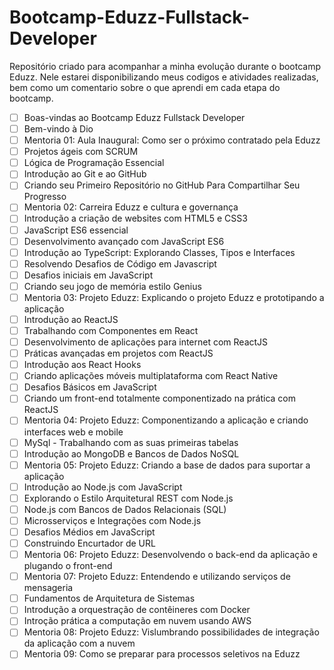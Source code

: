 # Bootcamp-Eduzz-Fullstack-Developer

Repositório criado para acompanhar a minha evolução durante o bootcamp Eduzz. Nele estarei disponibilizando meus codigos e atividades realizadas, bem como um comentario sobre o que aprendi em cada etapa do bootcamp.

  - [ ] Boas-vindas ao Bootcamp Eduzz Fullstack Developer
  - [ ] Bem-vindo à Dio
  - [ ] Mentoria 01: Aula Inaugural: Como ser o próximo contratado pela Eduzz
  - [ ] Projetos ágeis com SCRUM
  - [ ] Lógica de Programação Essencial
  - [ ] Introdução ao Git e ao GitHub
  - [ ] Criando seu Primeiro Repositório no GitHub Para Compartilhar Seu Progresso
  - [ ] Mentoria 02: Carreira Eduzz e cultura e governança
  - [ ] Introdução a criação de websites com HTML5 e CSS3
  - [ ] JavaScript ES6 essencial
  - [ ] Desenvolvimento avançado com JavaScript ES6
  - [ ] Introdução ao TypeScript: Explorando Classes, Tipos e Interfaces
  - [ ] Resolvendo Desafios de Código em Javascript
  - [ ] Desafios iniciais em JavaScript
  - [ ] Criando seu jogo de memória estilo Genius
  - [ ] Mentoria 03: Projeto Eduzz: Explicando o projeto Eduzz e prototipando a aplicação
  - [ ] Introdução ao ReactJS
  - [ ] Trabalhando com Componentes em React
  - [ ] Desenvolvimento de aplicações para internet com ReactJS
  - [ ] Práticas avançadas em projetos com ReactJS
  - [ ] Introdução aos React Hooks
  - [ ] Criando aplicações móveis multiplataforma com React Native
  - [ ] Desafios Básicos em JavaScript
  - [ ] Criando um front-end totalmente componentizado na prática com ReactJS
  - [ ] Mentoria 04: Projeto Eduzz: Componentizando a aplicação e criando interfaces web e mobile
  - [ ] MySql - Trabalhando com as suas primeiras tabelas
  - [ ] Introdução ao MongoDB e Bancos de Dados NoSQL
  - [ ] Mentoria 05: Projeto Eduzz: Criando a base de dados para suportar a aplicação
  - [ ] Introdução ao Node.js com JavaScript
  - [ ] Explorando o Estilo Arquitetural REST com Node.js
  - [ ] Node.js com Bancos de Dados Relacionais (SQL)
  - [ ] Microsserviços e Integrações com Node.js
  - [ ] Desafios Médios em JavaScript
  - [ ] Construindo Encurtador de URL
  - [ ] Mentoria 06: Projeto Eduzz: Desenvolvendo o back-end da aplicação e plugando o front-end
  - [ ] Mentoria 07: Projeto Eduzz: Entendendo e utilizando serviços de mensageria
  - [ ] Fundamentos de Arquitetura de Sistemas
  - [ ] Introdução a orquestração de contêineres com Docker
  - [ ] Introção prática a computação em nuvem usando AWS
  - [ ] Mentoria 08: Projeto Eduzz: Vislumbrando possibilidades de integração da aplicação com a nuvem
  - [ ] Mentoria 09: Como se preparar para processos seletivos na Eduzz
